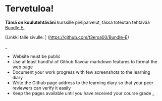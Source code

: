 # Tervetuloa!
**Tämä on koulutehtäväni** kurssille pivlipalvelut, tässä toteutan tehtävää <ins> Bundle E. </ins>

[Linkki tälle sivulle: ] (https://github.com/t3ersa00/Bundle-E)

_
- Website must be public
- Use at least handful of Github flavour markdown features to format the web page
- Document your work progress with few screenshots to the learning diary
- Write the Github page address to the learning diary so that your peer reviewers can verify it easily
- Keep the pages available until you have received your course grade 
_
